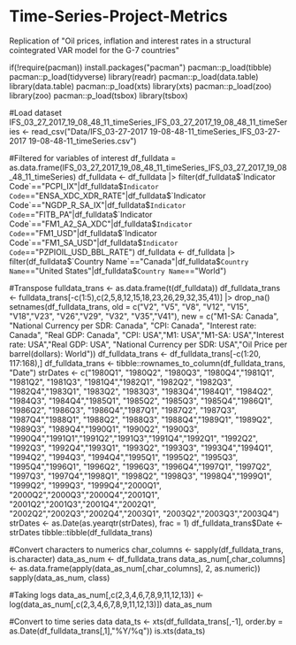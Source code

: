 # Time-Series-Project-Metrics
Replication of "Oil prices, inflation and interest rates in a structural cointegrated VAR model for the G-7 countries"

if(!require(pacman)) install.packages("pacman")
pacman::p_load(tibble)
pacman::p_load(tidyverse)
library(readr)
pacman::p_load(data.table)
library(data.table)
pacman::p_load(xts)
library(xts)
pacman::p_load(zoo)
library(zoo)
pacman::p_load(tsbox)
library(tsbox)

#Load dataset
IFS_03_27_2017_19_08_48_11_timeSeries_IFS_03_27_2017_19_08_48_11_timeSeries <- read_csv("Data/IFS_03-27-2017 19-08-48-11_timeSeries_IFS_03-27-2017 19-08-48-11_timeSeries.csv")

#Filtered for variables of interest
df_fulldata = as.data.frame(IFS_03_27_2017_19_08_48_11_timeSeries_IFS_03_27_2017_19_08_48_11_timeSeries)
df_fulldata <- df_fulldata |> filter(df_fulldata$`Indicator Code`=="PCPI_IX"|df_fulldata$`Indicator Code`=="ENSA_XDC_XDR_RATE"|df_fulldata$`Indicator Code`=="NGDP_R_SA_IX"|df_fulldata$`Indicator Code`=="FITB_PA"|df_fulldata$`Indicator Code`=="FM1_A2_SA_XDC"|df_fulldata$`Indicator Code`=="FM1_USD"|df_fulldata$`Indicator Code`=="FM1_SA_USD"|df_fulldata$`Indicator Code`=="PZPIOIL_USD_BBL_RATE") 
df_fulldata <- df_fulldata |> filter(df_fulldata$`Country Name`=="Canada"|df_fulldata$`Country Name`=="United States"|df_fulldata$`Country Name`=="World")

#Transpose
fulldata_trans <- as.data.frame(t(df_fulldata))
df_fulldata_trans <- fulldata_trans[-c(1:5),c(2,5,8,12,15,18,23,26,29,32,35,41)] |> drop_na()
setnames(df_fulldata_trans, old = c("V2", "V5", "V8", "V12", "V15", "V18","V23", "V26","V29", "V32", "V35","V41"), new = c("M1-SA: Canada", "National Currency per SDR: Canada", "CPI: Canada", "Interest rate: Canada", "Real GDP: Canada", "CPI: USA","M1: USA","M1-SA: USA","Interest rate: USA","Real GDP: USA", "National Currency per SDR: USA","Oil Price per barrel(dollars): World"))
df_fulldata_trans <- df_fulldata_trans[-c(1:20, 117:168),]
df_fulldata_trans <- tibble::rownames_to_column(df_fulldata_trans, "Date")
strDates <- c("1980Q1", "1980Q2", "1980Q3", "1980Q4","1981Q1", "1981Q2", "1981Q3", "1981Q4","1982Q1", "1982Q2", "1982Q3", "1982Q4","1983Q1", "1983Q2", "1983Q3", "1983Q4","1984Q1", "1984Q2", "1984Q3", "1984Q4","1985Q1", "1985Q2", "1985Q3", "1985Q4","1986Q1", "1986Q2", "1986Q3", "1986Q4","1987Q1", "1987Q2", "1987Q3", "1987Q4","1988Q1", "1988Q2", "1988Q3", "1988Q4","1989Q1", "1989Q2", "1989Q3", "1989Q4","1990Q1", "1990Q2", "1990Q3", "1990Q4","1991Q1","1991Q2","1991Q3","1991Q4","1992Q1", "1992Q2", "1992Q3", "1992Q4","1993Q1", "1993Q2", "1993Q3", "1993Q4","1994Q1", "1994Q2", "1994Q3", "1994Q4","1995Q1", "1995Q2", "1995Q3", "1995Q4","1996Q1", "1996Q2", "1996Q3", "1996Q4","1997Q1", "1997Q2", "1997Q3", "1997Q4","1998Q1", "1998Q2", "1998Q3", "1998Q4","1999Q1", "1999Q2", "1999Q3", "1999Q4","2000Q1", "2000Q2","2000Q3","2000Q4","2001Q1", "2001Q2","2001Q3","2001Q4","2002Q1", "2002Q2","2002Q3","2002Q4","2003Q1", "2003Q2","2003Q3","2003Q4")
strDates <- as.Date(as.yearqtr(strDates), frac = 1)
df_fulldata_trans$Date <- strDates
tibble::tibble(df_fulldata_trans)

#Convert characters to numerics
char_columns <- sapply(df_fulldata_trans, is.character)
data_as_num <- df_fulldata_trans
data_as_num[,char_columns] <- as.data.frame(apply(data_as_num[,char_columns], 2, as.numeric))
sapply(data_as_num, class)

#Taking logs
data_as_num[,c(2,3,4,6,7,8,9,11,12,13)] <- log(data_as_num[,c(2,3,4,6,7,8,9,11,12,13)])
data_as_num

#Convert to time series data
data_ts <- xts(df_fulldata_trans[,-1], order.by = as.Date(df_fulldata_trans[,1],"%Y/%q"))
is.xts(data_ts)

